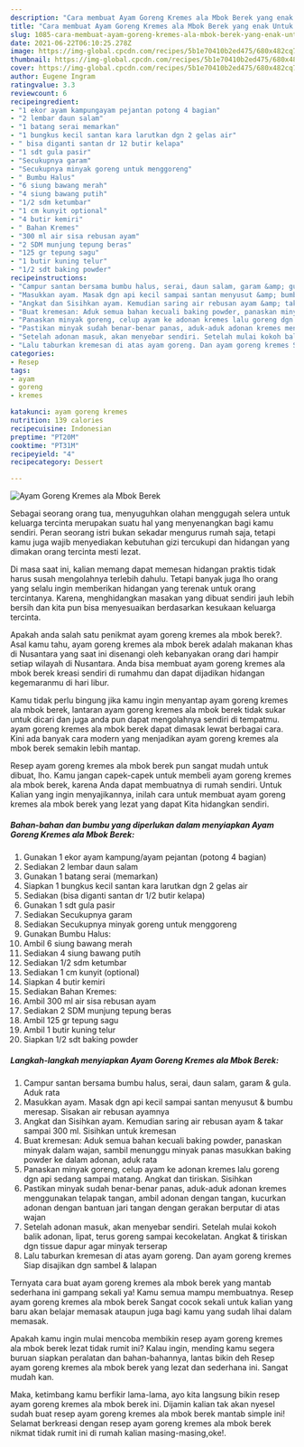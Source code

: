 ```yaml
---
description: "Cara membuat Ayam Goreng Kremes ala Mbok Berek yang enak Untuk Jualan"
title: "Cara membuat Ayam Goreng Kremes ala Mbok Berek yang enak Untuk Jualan"
slug: 1085-cara-membuat-ayam-goreng-kremes-ala-mbok-berek-yang-enak-untuk-jualan
date: 2021-06-22T06:10:25.278Z
image: https://img-global.cpcdn.com/recipes/5b1e70410b2ed475/680x482cq70/ayam-goreng-kremes-ala-mbok-berek-foto-resep-utama.jpg
thumbnail: https://img-global.cpcdn.com/recipes/5b1e70410b2ed475/680x482cq70/ayam-goreng-kremes-ala-mbok-berek-foto-resep-utama.jpg
cover: https://img-global.cpcdn.com/recipes/5b1e70410b2ed475/680x482cq70/ayam-goreng-kremes-ala-mbok-berek-foto-resep-utama.jpg
author: Eugene Ingram
ratingvalue: 3.3
reviewcount: 6
recipeingredient:
- "1 ekor ayam kampungayam pejantan potong 4 bagian"
- "2 lembar daun salam"
- "1 batang serai memarkan"
- "1 bungkus kecil santan kara larutkan dgn 2 gelas air"
- " bisa diganti santan dr 12 butir kelapa"
- "1 sdt gula pasir"
- "Secukupnya garam"
- "Secukupnya minyak goreng untuk menggoreng"
- " Bumbu Halus"
- "6 siung bawang merah"
- "4 siung bawang putih"
- "1/2 sdm ketumbar"
- "1 cm kunyit optional"
- "4 butir kemiri"
- " Bahan Kremes"
- "300 ml air sisa rebusan ayam"
- "2 SDM munjung tepung beras"
- "125 gr tepung sagu"
- "1 butir kuning telur"
- "1/2 sdt baking powder"
recipeinstructions:
- "Campur santan bersama bumbu halus, serai, daun salam, garam &amp; gula. Aduk rata"
- "Masukkan ayam. Masak dgn api kecil sampai santan menyusut &amp; bumbu meresap. Sisakan air rebusan ayamnya"
- "Angkat dan Sisihkan ayam. Kemudian saring air rebusan ayam &amp; takar sampai 300 ml. Sisihkan untuk kremesan"
- "Buat kremesan: Aduk semua bahan kecuali baking powder, panaskan minyak dalam wajan, sambil menunggu minyak panas masukkan baking powder ke dalam adonan, aduk rata"
- "Panaskan minyak goreng, celup ayam ke adonan kremes lalu goreng dgn api sedang sampai matang. Angkat dan tiriskan. Sisihkan"
- "Pastikan minyak sudah benar-benar panas, aduk-aduk adonan kremes menggunakan telapak tangan, ambil adonan dengan tangan, kucurkan adonan dengan bantuan jari tangan dengan gerakan berputar di atas wajan"
- "Setelah adonan masuk, akan menyebar sendiri. Setelah mulai kokoh balik adonan, lipat, terus goreng sampai kecokelatan. Angkat &amp; tiriskan dgn tissue dapur agar minyak terserap"
- "Lalu taburkan kremesan di atas ayam goreng. Dan ayam goreng kremes Siap disajikan dgn sambel &amp; lalapan"
categories:
- Resep
tags:
- ayam
- goreng
- kremes

katakunci: ayam goreng kremes 
nutrition: 139 calories
recipecuisine: Indonesian
preptime: "PT20M"
cooktime: "PT31M"
recipeyield: "4"
recipecategory: Dessert

---
```



![Ayam Goreng Kremes ala Mbok Berek](https://img-global.cpcdn.com/recipes/5b1e70410b2ed475/680x482cq70/ayam-goreng-kremes-ala-mbok-berek-foto-resep-utama.jpg)

Sebagai seorang orang tua, menyuguhkan olahan menggugah selera untuk keluarga tercinta merupakan suatu hal yang menyenangkan bagi kamu sendiri. Peran seorang istri bukan sekadar mengurus rumah saja, tetapi kamu juga wajib menyediakan kebutuhan gizi tercukupi dan hidangan yang dimakan orang tercinta mesti lezat.

Di masa  saat ini, kalian memang dapat memesan hidangan praktis tidak harus susah mengolahnya terlebih dahulu. Tetapi banyak juga lho orang yang selalu ingin memberikan hidangan yang terenak untuk orang tercintanya. Karena, menghidangkan masakan yang dibuat sendiri jauh lebih bersih dan kita pun bisa menyesuaikan berdasarkan kesukaan keluarga tercinta. 



Apakah anda salah satu penikmat ayam goreng kremes ala mbok berek?. Asal kamu tahu, ayam goreng kremes ala mbok berek adalah makanan khas di Nusantara yang saat ini disenangi oleh kebanyakan orang dari hampir setiap wilayah di Nusantara. Anda bisa membuat ayam goreng kremes ala mbok berek kreasi sendiri di rumahmu dan dapat dijadikan hidangan kegemaranmu di hari libur.

Kamu tidak perlu bingung jika kamu ingin menyantap ayam goreng kremes ala mbok berek, lantaran ayam goreng kremes ala mbok berek tidak sukar untuk dicari dan juga anda pun dapat mengolahnya sendiri di tempatmu. ayam goreng kremes ala mbok berek dapat dimasak lewat berbagai cara. Kini ada banyak cara modern yang menjadikan ayam goreng kremes ala mbok berek semakin lebih mantap.

Resep ayam goreng kremes ala mbok berek pun sangat mudah untuk dibuat, lho. Kamu jangan capek-capek untuk membeli ayam goreng kremes ala mbok berek, karena Anda dapat membuatnya di rumah sendiri. Untuk Kalian yang ingin menyajikannya, inilah cara untuk membuat ayam goreng kremes ala mbok berek yang lezat yang dapat Kita hidangkan sendiri.

<!--inarticleads1-->

##### Bahan-bahan dan bumbu yang diperlukan dalam menyiapkan Ayam Goreng Kremes ala Mbok Berek:

1. Gunakan 1 ekor ayam kampung/ayam pejantan (potong 4 bagian)
1. Sediakan 2 lembar daun salam
1. Gunakan 1 batang serai (memarkan)
1. Siapkan 1 bungkus kecil santan kara larutkan dgn 2 gelas air
1. Sediakan  (bisa diganti santan dr 1/2 butir kelapa)
1. Gunakan 1 sdt gula pasir
1. Sediakan Secukupnya garam
1. Sediakan Secukupnya minyak goreng untuk menggoreng
1. Gunakan  Bumbu Halus:
1. Ambil 6 siung bawang merah
1. Sediakan 4 siung bawang putih
1. Sediakan 1/2 sdm ketumbar
1. Sediakan 1 cm kunyit (optional)
1. Siapkan 4 butir kemiri
1. Sediakan  Bahan Kremes:
1. Ambil 300 ml air sisa rebusan ayam
1. Sediakan 2 SDM munjung tepung beras
1. Ambil 125 gr tepung sagu
1. Ambil 1 butir kuning telur
1. Siapkan 1/2 sdt baking powder




<!--inarticleads2-->

##### Langkah-langkah menyiapkan Ayam Goreng Kremes ala Mbok Berek:

1. Campur santan bersama bumbu halus, serai, daun salam, garam &amp; gula. Aduk rata
1. Masukkan ayam. Masak dgn api kecil sampai santan menyusut &amp; bumbu meresap. Sisakan air rebusan ayamnya
1. Angkat dan Sisihkan ayam. Kemudian saring air rebusan ayam &amp; takar sampai 300 ml. Sisihkan untuk kremesan
1. Buat kremesan: Aduk semua bahan kecuali baking powder, panaskan minyak dalam wajan, sambil menunggu minyak panas masukkan baking powder ke dalam adonan, aduk rata
1. Panaskan minyak goreng, celup ayam ke adonan kremes lalu goreng dgn api sedang sampai matang. Angkat dan tiriskan. Sisihkan
1. Pastikan minyak sudah benar-benar panas, aduk-aduk adonan kremes menggunakan telapak tangan, ambil adonan dengan tangan, kucurkan adonan dengan bantuan jari tangan dengan gerakan berputar di atas wajan
1. Setelah adonan masuk, akan menyebar sendiri. Setelah mulai kokoh balik adonan, lipat, terus goreng sampai kecokelatan. Angkat &amp; tiriskan dgn tissue dapur agar minyak terserap
1. Lalu taburkan kremesan di atas ayam goreng. Dan ayam goreng kremes Siap disajikan dgn sambel &amp; lalapan




Ternyata cara buat ayam goreng kremes ala mbok berek yang mantab sederhana ini gampang sekali ya! Kamu semua mampu membuatnya. Resep ayam goreng kremes ala mbok berek Sangat cocok sekali untuk kalian yang baru akan belajar memasak ataupun juga bagi kamu yang sudah lihai dalam memasak.

Apakah kamu ingin mulai mencoba membikin resep ayam goreng kremes ala mbok berek lezat tidak rumit ini? Kalau ingin, mending kamu segera buruan siapkan peralatan dan bahan-bahannya, lantas bikin deh Resep ayam goreng kremes ala mbok berek yang lezat dan sederhana ini. Sangat mudah kan. 

Maka, ketimbang kamu berfikir lama-lama, ayo kita langsung bikin resep ayam goreng kremes ala mbok berek ini. Dijamin kalian tak akan nyesel sudah buat resep ayam goreng kremes ala mbok berek mantab simple ini! Selamat berkreasi dengan resep ayam goreng kremes ala mbok berek nikmat tidak rumit ini di rumah kalian masing-masing,oke!.

